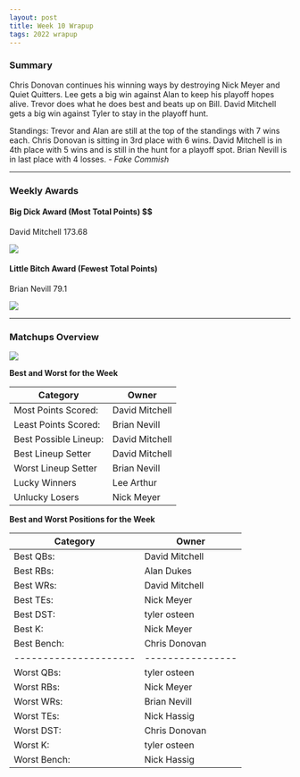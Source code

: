 ```yaml
---
layout: post
title: Week 10 Wrapup
tags: 2022 wrapup
---
```


### Summary
Chris Donovan continues his winning ways by destroying Nick Meyer and Quiet Quitters. Lee gets a big win against Alan to keep his playoff hopes alive. Trevor does what he does best and beats up on Bill. David Mitchell gets a big win against Tyler to stay in the playoff hunt.

Standings:
Trevor and Alan are still at the top of the standings with 7 wins each. Chris Donovan is sitting in 3rd place with 6 wins. David Mitchell is in 4th place with 5 wins and is still in the hunt for a playoff spot. Brian Nevill is in last place with 4 losses.  *- Fake Commish*

___

### Weekly Awards

#### Big Dick Award (Most Total Points) $$
David Mitchell 173.68 

![](https://media4.giphy.com/media/l4KhWoeoyjJIP57ri/giphy.gif?cid=3aa7f812556z2x1c5w3gy2xv20xfvhrgrs2y0cgpelanzlgm&rid=giphy.gif&ct=g)

#### Little Bitch Award (Fewest Total Points)
Brian Nevill 79.1 

![](https://media0.giphy.com/media/xTiTnLbo0KIJ8hrNjG/giphy.gif?cid=3aa7f812ccp84xfw14fr5k9o3my4rvp39ag5wbdajp1aliq3&rid=giphy.gif&ct=g)


___

### Matchups Overview

![](../assets/img/week10_matchups.png)


**Best and Worst for the Week**


| Category              | Owner          |
|-----------------------|----------------|
| Most Points Scored:   | David Mitchell |
| Least Points Scored:  | Brian Nevill   |
| Best Possible Lineup: | David Mitchell |
| Best Lineup Setter    | David Mitchell |
| Worst Lineup Setter   | Brian Nevill   |
| Lucky Winners         | Lee Arthur     |
| Unlucky Losers        | Nick Meyer     |


**Best and Worst Positions for the Week**


| Category              | Owner            |
|-----------------------|------------------|
| Best QBs:             | David Mitchell   |
| Best RBs:             | Alan Dukes       |
| Best WRs:             | David Mitchell   |
| Best TEs:             | Nick Meyer       |
| Best DST:             | tyler osteen     |
| Best K:               | Nick Meyer       |
| Best Bench:           | Chris Donovan    |
| --------------------- | ---------------- |
| Worst QBs:            | tyler osteen     |
| Worst RBs:            | Nick Meyer       |
| Worst WRs:            | Brian Nevill     |
| Worst TEs:            | Nick Hassig      |
| Worst DST:            | Chris Donovan    |
| Worst K:              | tyler osteen     |
| Worst Bench:          | Nick Hassig      |

